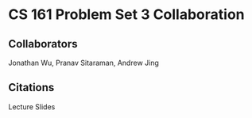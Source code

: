 CS 161 Problem Set 3 Collaboration
==================================

Collaborators
-------------
Jonathan Wu, Pranav Sitaraman, Andrew Jing

Citations
---------
Lecture Slides
